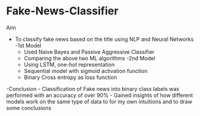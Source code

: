 # Fake-News-Classifier

Aim
  - To classify fake news based on the title using NLP and Neural Networks
  -1st Model
    - Used Naive Bayes and Passive Aggressive Classifier
    - Comparing the above two ML algorithms
  -2nd Model
    - Using LSTM, one-hot representation
    - Sequential model with sigmoid activation function
    - Binary Cross entropy as loss function

  -Conclusion
    - Classification of Fake news into binary class labels was performed with an accuracy of over 90%
    - Gained insights of how different models work on the same type of data to for my own intuitions and to draw some conclusions
